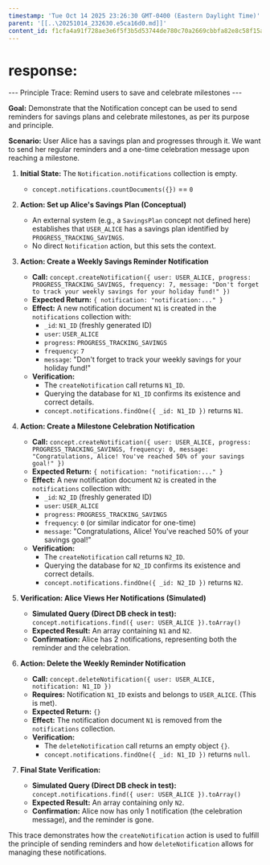 ```yaml
---
timestamp: 'Tue Oct 14 2025 23:26:30 GMT-0400 (Eastern Daylight Time)'
parent: '[[..\20251014_232630.e5ca16d0.md]]'
content_id: f1cfa4a91f728ae3e6f5f3b5d53744de780c70a2669cbbfa82e8c58f15ace53d
---
```


# response:

\--- Principle Trace: Remind users to save and celebrate milestones ---

**Goal:** Demonstrate that the Notification concept can be used to send reminders for savings plans and celebrate milestones, as per its purpose and principle.

**Scenario:** User Alice has a savings plan and progresses through it. We want to send her regular reminders and a one-time celebration message upon reaching a milestone.

1. **Initial State:** The `Notification.notifications` collection is empty.
   * `concept.notifications.countDocuments({})` == `0`

2. **Action: Set up Alice's Savings Plan (Conceptual)**
   * An external system (e.g., a `SavingsPlan` concept not defined here) establishes that `USER_ALICE` has a savings plan identified by `PROGRESS_TRACKING_SAVINGS`.
   * No direct `Notification` action, but this sets the context.

3. **Action: Create a Weekly Savings Reminder Notification**
   * **Call:** `concept.createNotification({ user: USER_ALICE, progress: PROGRESS_TRACKING_SAVINGS, frequency: 7, message: "Don't forget to track your weekly savings for your holiday fund!" })`
   * **Expected Return:** `{ notification: "notification:..." }`
   * **Effect:** A new notification document `N1` is created in the `notifications` collection with:
     * `_id`: `N1_ID` (freshly generated ID)
     * `user`: `USER_ALICE`
     * `progress`: `PROGRESS_TRACKING_SAVINGS`
     * `frequency`: `7`
     * `message`: "Don't forget to track your weekly savings for your holiday fund!"
   * **Verification:**
     * The `createNotification` call returns `N1_ID`.
     * Querying the database for `N1_ID` confirms its existence and correct details.
     * `concept.notifications.findOne({ _id: N1_ID })` returns `N1`.

4. **Action: Create a Milestone Celebration Notification**
   * **Call:** `concept.createNotification({ user: USER_ALICE, progress: PROGRESS_TRACKING_SAVINGS, frequency: 0, message: "Congratulations, Alice! You've reached 50% of your savings goal!" })`
   * **Expected Return:** `{ notification: "notification:..." }`
   * **Effect:** A new notification document `N2` is created in the `notifications` collection with:
     * `_id`: `N2_ID` (freshly generated ID)
     * `user`: `USER_ALICE`
     * `progress`: `PROGRESS_TRACKING_SAVINGS`
     * `frequency`: `0` (or similar indicator for one-time)
     * `message`: "Congratulations, Alice! You've reached 50% of your savings goal!"
   * **Verification:**
     * The `createNotification` call returns `N2_ID`.
     * Querying the database for `N2_ID` confirms its existence and correct details.
     * `concept.notifications.findOne({ _id: N2_ID })` returns `N2`.

5. **Verification: Alice Views Her Notifications (Simulated)**
   * **Simulated Query (Direct DB check in test):** `concept.notifications.find({ user: USER_ALICE }).toArray()`
   * **Expected Result:** An array containing `N1` and `N2`.
   * **Confirmation:** Alice has 2 notifications, representing both the reminder and the celebration.

6. **Action: Delete the Weekly Reminder Notification**
   * **Call:** `concept.deleteNotification({ user: USER_ALICE, notification: N1_ID })`
   * **Requires:** Notification `N1_ID` exists and belongs to `USER_ALICE`. (This is met).
   * **Expected Return:** `{}`
   * **Effect:** The notification document `N1` is removed from the `notifications` collection.
   * **Verification:**
     * The `deleteNotification` call returns an empty object `{}`.
     * `concept.notifications.findOne({ _id: N1_ID })` returns `null`.

7. **Final State Verification:**
   * **Simulated Query (Direct DB check in test):** `concept.notifications.find({ user: USER_ALICE }).toArray()`
   * **Expected Result:** An array containing only `N2`.
   * **Confirmation:** Alice now has only 1 notification (the celebration message), and the reminder is gone.

This trace demonstrates how the `createNotification` action is used to fulfill the principle of sending reminders and how `deleteNotification` allows for managing these notifications.
